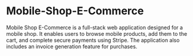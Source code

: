 # Mobile-Shop-E-Commerce
Mobile Shop E-Commerce is a full-stack web application designed for a mobile shop. It enables users to browse mobile products, add them to the cart, and complete secure payments using Stripe. The application also includes an invoice generation feature for purchases.
